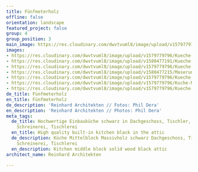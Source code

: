 ```yaml
---
title: Fünfmeterholz
offline: false
orientation: landscape
featured_project: false
group: 4
group_position: 3
main_image: https://res.cloudinary.com/dwvtvuml8/image/upload/v1579779796/Kueche-Mittelblock-Dachgeschoss-holz_ec8xfk.jpg
images:
- https://res.cloudinary.com/dwvtvuml8/image/upload/v1579779796/Kueche-Mittelblock-Dachgeschoss-holz_ec8xfk.jpg
- https://res.cloudinary.com/dwvtvuml8/image/upload/v1580477191/Kueche-Steinplatte-schwarz-Granit-Massivholz-Armatur_jxv35p.jpg
- https://res.cloudinary.com/dwvtvuml8/image/upload/v1579779796/Kueche-Schublaeden-Eiche-massiv-geoelt_dclr9t.jpg
- https://res.cloudinary.com/dwvtvuml8/image/upload/v1580477215/Maserung-Massivholz-Kuechenblock_itff1d.jpg
- https://res.cloudinary.com/dwvtvuml8/image/upload/v1579779796/Kueche-Kochinsel-Dachgeschoss-hochwertig_xa9zvf.jpg
- https://res.cloudinary.com/dwvtvuml8/image/upload/v1579779796/Kuche-Mittelblock-Dachgeschoss-holz_inalhx.jpg
- https://res.cloudinary.com/dwvtvuml8/image/upload/v1579779796/Kueche-Mittelblock-Dachgeschoss-holz-schwarz_rr5yrt.jpg
de_title: Fünfmeterholz
en_title: Fünfmeterholz
de_description: 'Reinhard Architekten // Fotos: Phil Dera'
en_description: 'Reinhard Architekten // Photos: Phil Dera'
meta_tags:
  de_title: Hochwertige Einbauküche schwarz in Dachgeschoss, Tischler, Schreiner,
    Schreinerei, Tischlerei
  en_title: High quality built-in kitchen black in the attic
  de_description: Küche Mittelblock Massivholz schwarz Dachgeschoss, Tischler, Schreiner,
    Schreinerei, Tischlerei
  en_description: Kitchen middle block solid wood black attic
architect_name: Reinhard Architekten

---
```

